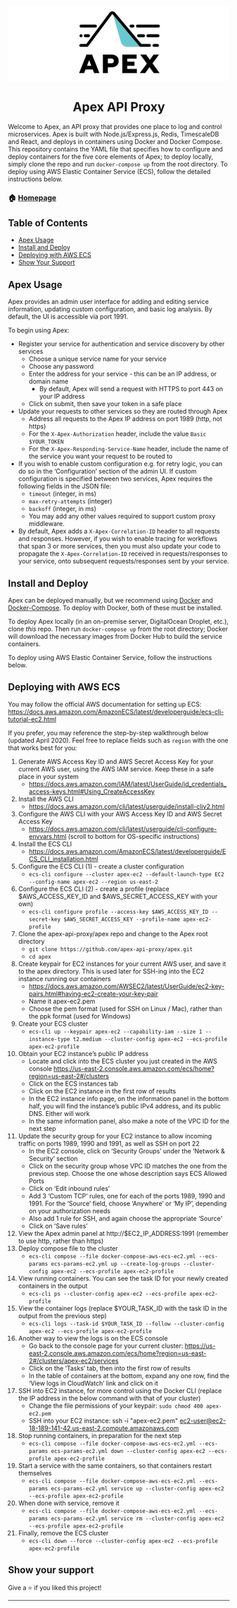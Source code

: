 ![Apex Banner](https://github.com/apex-api-proxy/apex/blob/master/apex_banner.png)

<h1 align="center">Apex API Proxy</h1>

Welcome to Apex, an API proxy that provides one place to log and control microservices. Apex is built with Node.js/Express.js, Redis, TimescaleDB and React, and deploys in containers using Docker and Docker Compose. This repository contains the YAML file that specifies how to configure and deploy containers for the five core elements of Apex; to deploy locally, simply clone the repo and run `docker-compose up` from the root directory. To deploy using AWS Elastic Container Service (ECS), follow the detailed instructions below.

### 🏠 [Homepage](https://apex-api-proxy.github.io/)

## Table of Contents

* [Apex Usage](#apex-usage)
* [Install and Deploy](#install-and-deploy)
* [Deploying with AWS ECS](#deploying-with-aws-ecs)
* [Show Your Support](#show-your-support)

## Apex Usage

Apex provides an admin user interface for adding and editing service information, updating custom configuration, and basic log analysis. By default, the UI is accessible via port 1991.

To begin using Apex:

* Register your service for authentication and service discovery by other services
	* Choose a unique service name for your service
	* Choose any password
	* Enter the address for your service - this can be an IP address, or domain name
	  * By default, Apex will send a request with HTTPS to port 443 on your IP address
	* Click on submit, then save your token in a safe place
* Update your requests to other services so they are routed through Apex
	* Address all requests to the Apex IP address on port 1989 (http, not https)
	* For the `X-Apex-Authorization` header, include the value `Basic $YOUR_TOKEN`
	* For the `X-Apex-Responding-Service-Name` header, include the name of the service you want your request to be routed to
* If you wish to enable custom configuration e.g. for retry logic, you can do so in the ‘Configuration’ section of the admin UI. If custom configuration is specified between two services, Apex requires the following fields in the JSON file:
	* `timeout` (integer, in ms)
	* `max-retry-attempts` (integer)
	* `backoff` (integer, in ms)
	* You may add any other values required to support custom proxy middleware.
* By default, Apex adds a `X-Apex-Correlation-ID` header to all requests and responses. However, if you wish to enable tracing for workflows that span 3 or more services, then you must also update your code to propagate the `X-Apex-Correlation-ID` received in requests/responses to your service, onto subsequent requests/responses sent by your service.

## Install and Deploy

Apex can be deployed manually, but we recommend using [Docker](https://docs.docker.com/install/) and [Docker-Compose](https://docs.docker.com/compose/install/). To deploy with Docker, both of these must be installed.

To deploy Apex locally (in an on-premise server, DigitalOcean Droplet, etc.), clone _this_ repo. Then run `docker-compose up` from the root directory; Docker will download the necessary images from Docker Hub to build the service containers.

To deploy using AWS Elastic Container Service, follow the instructions below.

## Deploying with AWS ECS

You may follow the official AWS documentation for setting up ECS: https://docs.aws.amazon.com/AmazonECS/latest/developerguide/ecs-cli-tutorial-ec2.html

If you prefer, you may reference the step-by-step walkthrough below (updated April 2020). Feel free to replace fields such as `region` with the one that works best for you:

1. Generate AWS Access Key ID and AWS Secret Access Key for your current AWS user, using the AWS IAM service. Keep these in a safe place in your system
   - https://docs.aws.amazon.com/IAM/latest/UserGuide/id_credentials_access-keys.html#Using_CreateAccessKey
2. Install the AWS CLI
   - https://docs.aws.amazon.com/cli/latest/userguide/install-cliv2.html
3. Configure the AWS CLI with your AWS Access Key ID and AWS Secret Access Key
   - https://docs.aws.amazon.com/cli/latest/userguide/cli-configure-envvars.html (scroll to bottom for OS-specific instructions)
4. Install the ECS CLI
   - https://docs.aws.amazon.com/AmazonECS/latest/developerguide/ECS_CLI_installation.html
5. Configure the ECS CLI (1) - create a cluster configuration
   - `ecs-cli configure --cluster apex-ec2 --default-launch-type EC2 --config-name apex-ec2 --region us-east-2`
6. Configure the ECS CLI (2) - create a profile (replace $AWS_ACCESS_KEY_ID and $AWS_SECRET_ACCESS_KEY with your own)
   - `ecs-cli configure profile --access-key $AWS_ACCESS_KEY_ID --secret-key $AWS_SECRET_ACCESS_KEY --profile-name apex-ec2-profile`
7. Clone the apex-api-proxy/apex repo and change to the Apex root directory
   - `git clone https://github.com/apex-api-proxy/apex.git`
   - `cd apex`
8. Create keypair for EC2 instances for your current AWS user, and save it to the apex directory. This is used later for SSH-ing into the EC2 instance running our containers
   - https://docs.aws.amazon.com/AWSEC2/latest/UserGuide/ec2-key-pairs.html#having-ec2-create-your-key-pair
   - Name it apex-ec2.pem
   - Choose the pem format (used for SSH on Linux / Mac), rather than the ppk format (used for Windows)
9. Create your ECS cluster
   - `ecs-cli up --keypair apex-ec2 --capability-iam --size 1 --instance-type t2.medium --cluster-config apex-ec2 --ecs-profile apex-ec2-profile`
10. Obtain your EC2 instance’s public IP address
    - Locate and click into the ECS cluster you just created in the AWS console https://us-east-2.console.aws.amazon.com/ecs/home?region=us-east-2#/clusters
    - Click on the ECS instances tab
    - Click on the EC2 instance in the first row of results
    - In the EC2 instance info page, on the information panel in the bottom half, you will find the instance’s public IPv4 address, and its public DNS. Either will work
    - In the same information panel, also make a note of the VPC ID for the next step
11. Update the security group for your EC2 instance to allow incoming traffic on ports 1989, 1990 and 1991, as well as SSH on port 22
    - In the EC2 console, click on ‘Security Groups’ under the ‘Network & Security’ section
    - Click on the security group whose VPC ID matches the one from the previous step. Choose the one whose description says ECS Allowed Ports
    - Click on ‘Edit inbound rules’
    - Add 3 ‘Custom TCP’ rules, one for each of the ports 1989, 1990 and 1991. For the ‘Source’ field, choose ‘Anywhere’ or ‘My IP’, depending on your authorization needs
    - Also add 1 rule for SSH, and again choose the appropriate ‘Source’
    - Click on ‘Save rules’
12. View the Apex admin panel at http://$EC2_IP_ADDRESS:1991 (remember to use http, rather than https)
13. Deploy compose file to the cluster
    - `ecs-cli compose --file docker-compose-aws-ecs-ec2.yml --ecs-params ecs-params-ec2.yml up --create-log-groups --cluster-config apex-ec2 --ecs-profile apex-ec2-profile`
14. View running containers. You can see the task ID for your newly created containers in the output
    - `ecs-cli ps --cluster-config apex-ec2 --ecs-profile apex-ec2-profile`
15. View the container logs (replace \$YOUR_TASK_ID with the task ID in the output from the previous step)
    - `ecs-cli logs --task-id $YOUR_TASK_ID --follow --cluster-config apex-ec2 --ecs-profile apex-ec2-profile`
16. Another way to view the logs is on the ECS console
    - Go back to the console page for your current cluster: https://us-east-2.console.aws.amazon.com/ecs/home?region=us-east-2#/clusters/apex-ec2/services
    - Click on the ‘Tasks’ tab, then into the first row of results
    - In the table of containers at the bottom, expand any one row, find the ‘View logs in CloudWatch’ link and click on it
17. SSH into EC2 instance, for more control using the Docker CLI (replace the IP address in the below command with that of your cluster)
    - Change the file permissions of your keypair: `sudo chmod 400 apex-ec2.pem`
    - SSH into your EC2 instance: ssh -i "apex-ec2.pem" ec2-user@ec2-18-189-141-42.us-east-2.compute.amazonaws.com
18. Stop running containers, in preparation for the next step
    - `ecs-cli compose --file docker-compose-aws-ecs-ec2.yml --ecs-params ecs-params-ec2.yml down --cluster-config apex-ec2 --ecs-profile apex-ec2-profile`
19. Start a service with the same containers, so that containers restart themselves
    - `ecs-cli compose --file docker-compose-aws-ecs-ec2.yml --ecs-params ecs-params-ec2.yml service up --cluster-config apex-ec2 --ecs-profile apex-ec2-profile`
20. When done with service, remove it
    - `ecs-cli compose --file docker-compose-aws-ecs-ec2.yml --ecs-params ecs-params-ec2.yml service rm --cluster-config apex-ec2 --ecs-profile apex-ec2-profile`
21. Finally, remove the ECS cluster
    - `ecs-cli down --force --cluster-config apex-ec2 --ecs-profile apex-ec2-profile`

## Show your support

Give a ⭐️ if you liked this project!

---
